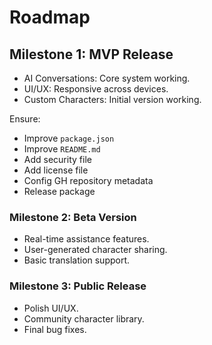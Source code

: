 # Roadmap

## Milestone 1: MVP Release

- AI Conversations: Core system working.
- UI/UX: Responsive across devices.
- Custom Characters: Initial version working.

Ensure:
- Improve `package.json`
- Improve `README.md`
- Add security file
- Add license file
- Config GH repository metadata
- Release package

### Milestone 2: Beta Version

- Real-time assistance features.
- User-generated character sharing.
- Basic translation support.

### Milestone 3: Public Release

- Polish UI/UX.
- Community character library.
- Final bug fixes.
